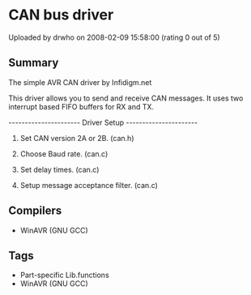 # CAN bus driver

Uploaded by drwho on 2008-02-09 15:58:00 (rating 0 out of 5)

## Summary

The simple AVR CAN driver by Infidigm.net


This driver allows you to send and receive CAN messages. It uses two interrupt based FIFO buffers for RX and TX.


---------------------- Driver Setup ----------------------


1. Set CAN version 2A or 2B. (can.h)  

2. Choose Baud rate. (can.c)  

3. Set delay times. (can.c)  

4. Setup message acceptance filter. (can.c)

## Compilers

- WinAVR (GNU GCC)

## Tags

- Part-specific Lib.functions
- WinAVR (GNU GCC)
